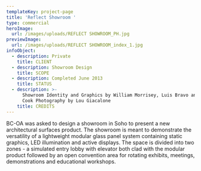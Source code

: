 ```yaml
---
templateKey: project-page
title: 'Reflect Showroom '
type: commercial
heroImage:
  url: /images/uploads/REFLECT SHOWROOM_PH.jpg
previewImage:
  url: /images/uploads/REFLECT SHOWROOM_index_1.jpg
infoObject:
  - description: Private
    title: CLIENT
  - description: Showroom Design
    title: SCOPE
  - description: Completed June 2013
    title: STATUS
  - description: >-
      Showroom Identity and Graphics by William Morrisey, Luis Bravo and Mikal
      Cook Photography by Lou Giacalone
    title: CREDITS
---
```

BC-OA was asked to design a showroom in Soho to present a new architectural surfaces product. The showroom is meant to demonstrate the versatility of a lightweight modular glass panel system containing static graphics, LED illumination and active displays. The space is divided into two zones - a simulated entry lobby with elevator both clad with the modular product followed by an open convention area for rotating exhibits, meetings, demonstrations and educational workshops.
